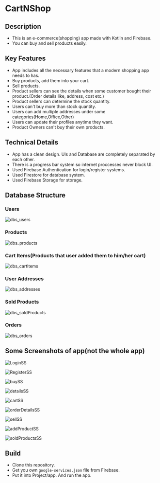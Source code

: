 # CartNShop

## Description
* This is an e-commerce(shopping) app made with Kotlin and Firebase.
* You can buy and sell products easily.

## Key Features
* App includes all the necessary features that a modern shopping app needs to has.
* Buy products, add them into your cart.
* Sell products.
* Product sellers can see the details when some customer bought their product.(Order details like, address, cost etc.)
* Product sellers can determine the stock quantity.
* Users can't buy more than stock quantity.
* Users can add multiple addresses under some categories(Home,Office,Other)
* Users can update their profiles anytime they want.
* Product Owners can't buy their own products.

## Technical Details
* App has a clean design. UIs and Database are completely separated by each other.
* There is a progress bar system so internet proccesses never block UI.
* Used Firebase Authentication for login/register systems.
* Used Firestore for database system.
* Used Firebase Storage for storage.

## Database Structure
### Users
![dbs_users](https://user-images.githubusercontent.com/93993257/189739553-a7155485-811c-4390-a85d-9ba5e7dce7ec.PNG)

### Products
![dbs_products](https://user-images.githubusercontent.com/93993257/189739956-08e76308-cfa9-498d-beb2-391486a28bae.PNG)

### Cart Items(Products that user added them to him/her cart)
![dbs_cartItems](https://user-images.githubusercontent.com/93993257/189740119-3b544434-ba6e-4856-9365-a2bdce749254.PNG)

### User Addresses
![dbs_addresses](https://user-images.githubusercontent.com/93993257/189740265-9976f1a1-608e-4a39-8b5b-6e189204ccc5.PNG)

### Sold Products
![dbs_soldProducts](https://user-images.githubusercontent.com/93993257/189740407-b606a000-92cf-4443-b237-80089b6668e1.PNG)

### Orders
![dbs_orders](https://user-images.githubusercontent.com/93993257/189740793-18101102-f3ed-4ff2-93b4-2b538832e611.PNG)

## Some Screenshots of app(not the whole app)
![LoginSS](https://user-images.githubusercontent.com/93993257/189743324-0f6dc4e8-de64-4fe0-b270-2b837f5e2127.png)

![RegisterSS](https://user-images.githubusercontent.com/93993257/189743369-f27f283f-a168-44c0-a30a-438b8d253edc.png)

![buySS](https://user-images.githubusercontent.com/93993257/189743460-03720f45-8451-4c3d-a07d-2c01d05ac762.png)

![detailsSS](https://user-images.githubusercontent.com/93993257/189743615-9cef0a88-ebbc-47d8-999f-9d406f41e4b5.png)

![cartSS](https://user-images.githubusercontent.com/93993257/189743573-8ea78d6d-ee32-4fd5-acb2-18ec12b6a3b2.png)

![orderDetailsSS](https://user-images.githubusercontent.com/93993257/189743736-bb2dd5ab-4bb8-4082-9deb-1f7bd5e0ae41.png)

![sellSS](https://user-images.githubusercontent.com/93993257/189743954-f8907bc0-1238-4b5b-9e41-0e1120d34e3f.png)

![addProductSS](https://user-images.githubusercontent.com/93993257/189743985-3de6e7ef-669c-46fe-983c-7eb45e6adeb0.png)

![soldProductsSS](https://user-images.githubusercontent.com/93993257/189744223-69701eeb-fd86-46c0-bc36-d95897010bdf.png)


## Build
* Clone this repository.
* Get you own `google-services.json` file from Firebase.
* Put it into Project/app. And run the app.

